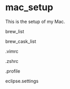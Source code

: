 # mac_setup

This is the setup of my Mac.

brew_list

brew_cask_list

.vimrc

.zshrc

.profile

eclipse.settings

